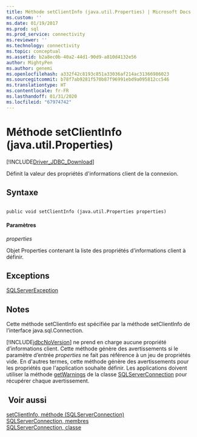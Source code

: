 ```yaml
---
title: Méthode setClientInfo (java.util.Properties) | Microsoft Docs
ms.custom: ''
ms.date: 01/19/2017
ms.prod: sql
ms.prod_service: connectivity
ms.reviewer: ''
ms.technology: connectivity
ms.topic: conceptual
ms.assetid: b2a8ec0b-40a2-44d1-90d9-a810d4132e56
author: MightyPen
ms.author: genemi
ms.openlocfilehash: a332f42c8193c851a33036af214ac31366986023
ms.sourcegitcommit: b78f7ab9281f570b87f96991ebd9a095812cc546
ms.translationtype: HT
ms.contentlocale: fr-FR
ms.lasthandoff: 01/31/2020
ms.locfileid: "67974742"
---
```

# <a name="setclientinfo-method-javautilproperties"></a>Méthode setClientInfo (java.util.Properties)
[!INCLUDE[Driver_JDBC_Download](../../../includes/driver_jdbc_download.md)]

  Définit la valeur des propriétés d'informations client de la connexion.  
  
## <a name="syntax"></a>Syntaxe  
  
```  
  
public void setClientInfo (java.util.Properties properties)  
```  
  
#### <a name="parameters"></a>Paramètres  
 *properties*  
  
 Objet Properties contenant la liste des propriétés d’informations client à définir.  
  
## <a name="exceptions"></a>Exceptions  
 [SQLServerException](../../../connect/jdbc/reference/sqlserverexception-class.md)  
  
## <a name="remarks"></a>Notes   
 Cette méthode setClientInfo est spécifiée par la méthode setClientInfo de l’interface java.sql.Connection.  
  
 [!INCLUDE[jdbcNoVersion](../../../includes/jdbcnoversion_md.md)] ne prend en charge aucune propriété d’informations client. Cette méthode génère des avertissements si le paramètre d’entrée *properties* ne fait pas référence à un jeu de propriétés vide. En d'autres termes, cette méthode génère des avertissements pour les propriétés que l'application souhaite définir. Les applications doivent utiliser la méthode [getWarnings](../../../connect/jdbc/reference/getwarnings-method-sqlserverconnection.md) de la classe [SQLServerConnection](../../../connect/jdbc/reference/sqlserverconnection-class.md) pour récupérer chaque avertissement.  
  
## <a name="see-also"></a> Voir aussi  
 [setClientInfo, méthode &#40;SQLServerConnection&#41;](../../../connect/jdbc/reference/setclientinfo-method-sqlserverconnection.md)   
 [SQLServerConnection, membres](../../../connect/jdbc/reference/sqlserverconnection-members.md)   
 [SQLServerConnection, classe](../../../connect/jdbc/reference/sqlserverconnection-class.md)  
  
  
